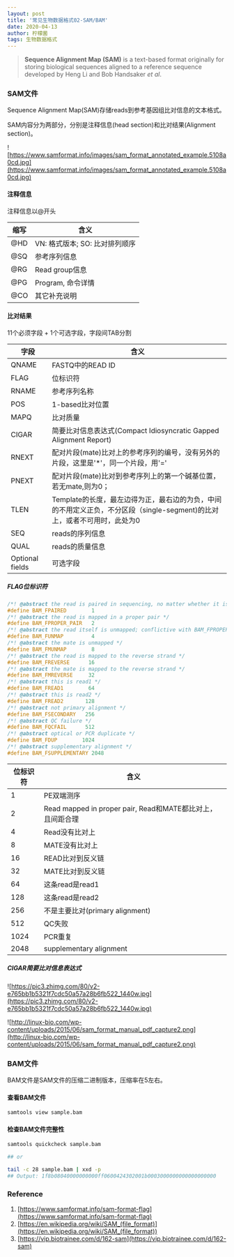 ```yaml
---
layout: post
title: '常见生物数据格式02-SAM/BAM'
date: 2020-04-13
author: 柠檬菌
tags: 生物数据格式
---
```


>**Sequence Alignment Map (SAM)** is a text-based format originally for storing biological sequences aligned to a reference sequence developed by Heng Li and Bob Handsaker *et al*.

### SAM文件

Sequence Alignment Map(SAM)存储reads到参考基因组比对信息的文本格式。

SAM内容分为两部分，分别是注释信息(head section)和比对结果(Alignment section)。

![https://www.samformat.info/images/sam_format_annotated_example.5108a0cd.jpg](https://www.samformat.info/images/sam_format_annotated_example.5108a0cd.jpg)

#### 注释信息

注释信息以@开头

| 缩写 | 含义                           |
| ---- | ------------------------------ |
| @HD  | VN: 格式版本; SO: 比对排列顺序 |
| @SQ  | 参考序列信息                   |
| @RG  | Read group信息                 |
| @PG  | Program, 命令详情              |
| @CO  | 其它补充说明                   |

#### 比对结果

11个必须字段 + 1个可选字段，字段间TAB分割


| 字段            | 含义                                                         |
| --------------- | ------------------------------------------------------------ |
| QNAME           | FASTQ中的READ ID                                             |
| FLAG            | 位标识符                                                     |
| RNAME           | 参考序列名称                                                 |
| POS             | 1-based比对位置                                              |
| MAPQ            | 比对质量                                                     |
| CIGAR           | 简要比对信息表达式(Compact Idiosyncratic Gapped Alignment Report) |
| RNEXT           | 配对片段(mate)比对上的参考序列的编号，没有另外的片段，这里是'*'，同一个片段，用'=' |
| PNEXT           | 配对片段(mate)比对到参考序列上的第一个碱基位置，若无mate,则为0； |
| TLEN            | Template的长度，最左边得为正，最右边的为负，中间的不用定义正负，不分区段（single-segment)的比对上，或者不可用时，此处为0 |
| SEQ             | reads的序列信息                                              |
| QUAL            | reads的质量信息                                              |
| Optional fields | 可选字段                                                     |

##### FLAG位标识符


```C
/*! @abstract the read is paired in sequencing, no matter whether it is mapped in a pair */
#define BAM_FPAIRED        1
/*! @abstract the read is mapped in a proper pair */
#define BAM_FPROPER_PAIR   2
/*! @abstract the read itself is unmapped; conflictive with BAM_FPROPER_PAIR */
#define BAM_FUNMAP         4
/*! @abstract the mate is unmapped */
#define BAM_FMUNMAP        8
/*! @abstract the read is mapped to the reverse strand */
#define BAM_FREVERSE      16
/*! @abstract the mate is mapped to the reverse strand */
#define BAM_FMREVERSE     32
/*! @abstract this is read1 */
#define BAM_FREAD1        64
/*! @abstract this is read2 */
#define BAM_FREAD2       128
/*! @abstract not primary alignment */
#define BAM_FSECONDARY   256
/*! @abstract QC failure */
#define BAM_FQCFAIL      512
/*! @abstract optical or PCR duplicate */
#define BAM_FDUP        1024
/*! @abstract supplementary alignment */
#define BAM_FSUPPLEMENTARY 2048

```


| 位标识符 | 含义                                                       |
| -------- | ---------------------------------------------------------- |
| 1        | PE双端测序                                                 |
| 2        | Read mapped in proper pair, Read和MATE都比对上，且间距合理 |
| 4        | Read没有比对上                                             |
| 8        | MATE没有比对上                                             |
| 16       | READ比对到反义链                                           |
| 32       | MATE比对到反义链                                           |
| 64       | 这条read是read1                                            |
| 128      | 这条read是read2                                            |
| 256      | 不是主要比对(primary alignment)                            |
| 512      | QC失败                                                     |
| 1024     | PCR重复                                                    |
| 2048     | supplementary alignment                                    |

##### CIGAR简要比对信息表达式

![https://pic3.zhimg.com/80/v2-e765bb1b5321f7cdc50a57a28b6fb522_1440w.jpg](https://pic3.zhimg.com/80/v2-e765bb1b5321f7cdc50a57a28b6fb522_1440w.jpg)

![http://linux-bio.com/wp-content/uploads/2015/06/sam_format_manual_pdf_capture2.png](http://linux-bio.com/wp-content/uploads/2015/06/sam_format_manual_pdf_capture2.png)

### BAM文件

BAM文件是SAM文件的压缩二进制版本，压缩率在5左右。

#### 查看BAM文件

```bash
samtools view sample.bam
```

#### 检查BAM文件完整性


```bash
samtools quickcheck sample.bam

## or 

tail -c 28 sample.bam | xxd -p
## Output: 1f8b08040000000000ff0600424302001b0003000000000000000000

```

### Reference

1. [https://www.samformat.info/sam-format-flag](https://www.samformat.info/sam-format-flag)
2. [https://en.wikipedia.org/wiki/SAM_(file_format)](https://en.wikipedia.org/wiki/SAM_(file_format))
3. [https://vip.biotrainee.com/d/162-sam](https://vip.biotrainee.com/d/162-sam)